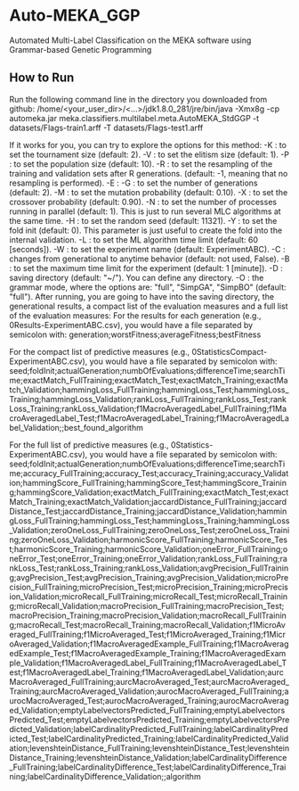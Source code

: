 # Auto-MEKA_GGP
Automated Multi-Label Classification on the MEKA software using Grammar-based Genetic Programming

## **How to Run**

Run the following command line in the directory you downloaded from github:
/home/<your_user_dir>/<...>/jdk1.8.0_281/jre/bin/java -Xmx8g -cp automeka.jar meka.classifiers.multilabel.meta.AutoMEKA_StdGGP -t datasets/Flags-train1.arff -T datasets/Flags-test1.arff


If it works for you, you can try to explore the options for this method:
-K <value> : to set the tournament size (default: 2).
-V <value> : to set the elitism size (default: 1).
-P <value> : to set the population size (default: 10).
-R <value> : to set the resampling of the training and validation sets after R generations. (default: -1, meaning that no resampling is performed).
-E <value> : 
-G <value> : to set the number of generations (default: 2).
-M <value> : to set the mutation probability (default: 0.10).
-X <value> : to set the crossover probability (default: 0.90).
-N <value> : to set the number of processes running in parallel (default: 1). This is just to run several MLC algorithms at the same time.
-H <value>: to set the random seed (default: 11321).
-Y <value>: to set the fold init (default: 0). This parameter is just useful to create the fold into the internal validation.
-L <value> : to set the ML algorithm time limit (default: 60 [seconds]).
-W <value>: to set the experiment name (default: ExperimentABC).
-C : changes from generational to anytime behavior (default: not used, False).
-B <value>: to set the maximum time limit for the experiment (default: 1 [minute]).
-D <value>: saving directory (default: "~/"). You can define any directory.
-O <value>: the grammar mode, where the options are: "full", "SimpGA", "SimpBO" (default: "full").
After running, you are going to have into the saving directory, the generational results, a compact list of the evaluation measures and a full list of the evaluation measures:
For the results for each generation (e.g., 0Results-ExperimentABC.csv), you would have a file separated by semicolon with: 
generation;worstFitness;averageFitness;bestFitness

For the compact list of predictive measures (e.g., 0StatisticsCompact-ExperimentABC.csv), you would have a file separated by semicolon with: 
seed;foldInit;actualGeneration;numbOfEvaluations;differenceTime;searchTime;exactMatch_FullTraining;exactMatch_Test;exactMatch_Training;exactMatch_Validation;hammingLoss_FullTraining;hammingLoss_Test;hammingLoss_Training;hammingLoss_Validation;rankLoss_FullTraining;rankLoss_Test;rankLoss_Training;rankLoss_Validation;f1MacroAveragedLabel_FullTraining;f1MacroAveragedLabel_Test;f1MacroAveragedLabel_Training;f1MacroAveragedLabel_Validation;;best_found_algorithm

For the full list of predictive measures (e.g., 0Statistics-ExperimentABC.csv), you would have a file separated by semicolon with: 
seed;foldInit;actualGeneration;numbOfEvaluations;differenceTime;searchTime;accuracy_FullTraining;accuracy_Test;accuracy_Training;accuracy_Validation;hammingScore_FullTraining;hammingScore_Test;hammingScore_Training;hammingScore_Validation;exactMatch_FullTraining;exactMatch_Test;exactMatch_Training;exactMatch_Validation;jaccardDistance_FullTraining;jaccardDistance_Test;jaccardDistance_Training;jaccardDistance_Validation;hammingLoss_FullTraining;hammingLoss_Test;hammingLoss_Training;hammingLoss_Validation;zeroOneLoss_FullTraining;zeroOneLoss_Test;zeroOneLoss_Training;zeroOneLoss_Validation;harmonicScore_FullTraining;harmonicScore_Test;harmonicScore_Training;harmonicScore_Validation;oneError_FullTraining;oneError_Test;oneError_Training;oneError_Validation;rankLoss_FullTraining;rankLoss_Test;rankLoss_Training;rankLoss_Validation;avgPrecision_FullTraining;avgPrecision_Test;avgPrecision_Training;avgPrecision_Validation;microPrecision_FullTraining;microPrecision_Test;microPrecision_Training;microPrecision_Validation;microRecall_FullTraining;microRecall_Test;microRecall_Training;microRecall_Validation;macroPrecision_FullTraining;macroPrecision_Test;macroPrecision_Training;macroPrecision_Validation;macroRecall_FullTraining;macroRecall_Test;macroRecall_Training;macroRecall_Validation;f1MicroAveraged_FullTraining;f1MicroAveraged_Test;f1MicroAveraged_Training;f1MicroAveraged_Validation;f1MacroAveragedExample_FullTraining;f1MacroAveragedExample_Test;f1MacroAveragedExample_Training;f1MacroAveragedExample_Validation;f1MacroAveragedLabel_FullTraining;f1MacroAveragedLabel_Test;f1MacroAveragedLabel_Training;f1MacroAveragedLabel_Validation;aurcMacroAveraged_FullTraining;aurcMacroAveraged_Test;aurcMacroAveraged_Training;aurcMacroAveraged_Validation;aurocMacroAveraged_FullTraining;aurocMacroAveraged_Test;aurocMacroAveraged_Training;aurocMacroAveraged_Validation;emptyLabelvectorsPredicted_FullTraining;emptyLabelvectorsPredicted_Test;emptyLabelvectorsPredicted_Training;emptyLabelvectorsPredicted_Validation;labelCardinalityPredicted_FullTraining;labelCardinalityPredicted_Test;labelCardinalityPredicted_Training;labelCardinalityPredicted_Validation;levenshteinDistance_FullTraining;levenshteinDistance_Test;levenshteinDistance_Training;levenshteinDistance_Validation;labelCardinalityDifference_FullTraining;labelCardinalityDifference_Test;labelCardinalityDifference_Training;labelCardinalityDifference_Validation;;algorithm


